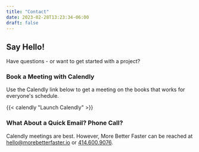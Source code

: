 ```yaml
---
title: "Contact"
date: 2023-02-28T13:23:34-06:00
draft: false
---
```


## Say Hello!

Have questions - or want to get started with a project?

### Book a Meeting with Calendly

Use the Calendly link below to get a meeting on the books that works for everyone's schedule.

{{< calendly "Launch Calendly" >}}

### What About a Quick Email? Phone Call?

Calendly meetings are best.  However, More Better Faster can be reached at [hello@morebetterfaster.io](mailto:hello@morebetterfaster.io) or [414.600.9076](tel:+14146009076).
